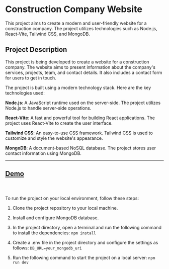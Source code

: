 # Construction Company Website
This project aims to create a modern and user-friendly website for a construction company. 
The project utilizes technologies such as Node.js, React-Vite, Tailwind CSS, and MongoDB.

## Project Description
This project is being developed to create a website for a construction company. The website aims to present information about the company's services, projects, team, and contact details. It also includes a contact form for users to get in touch.

The project is built using a modern technology stack. Here are the key technologies used:

__Node.js__: A JavaScript runtime used on the server-side. The project utilizes Node.js to handle server-side operations.

__React-Vite__: A fast and powerful tool for building React applications. The project uses React-Vite to create the user interface.

__Tailwind CSS__: An easy-to-use CSS framework. Tailwind CSS is used to customize and style the website's appearance.

__MongoDB__: A document-based NoSQL database. The project stores user contact information using MongoDB.

<hr>

## [Demo](https://fsbinsaat.netlify.app)
<br >

### 
To run the project on your local environment, follow these steps:

1. Clone the project repository to your local machine.
2. Install and configure MongoDB database.
3. In the project directory, open a terminal and run the following command to install the dependencies:   ``` npm install ```
   
4. Create a .env file in the project directory and configure the settings as follows:  ``` DB_URL=your_mongodb_uri ```

5. Run the following command to start the project on a local server:
   ``` npm run dev ```
